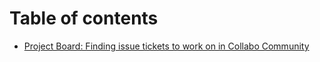 # Table of contents

* [Project Board: Finding issue tickets to work on in Collabo Community](README.md)
